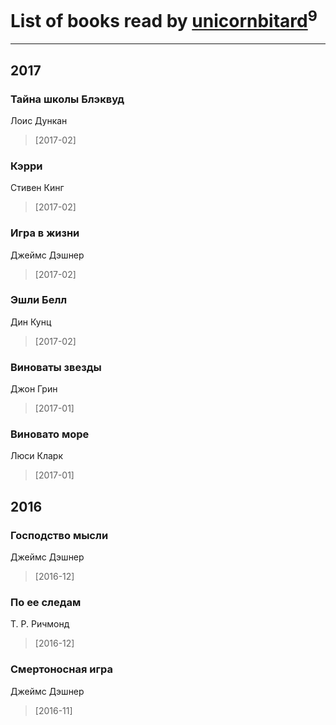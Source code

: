 # List of books read by [unicornbitard](http://vk.com/id229973856)<sup>9</sup>
---

## 2017

### Тайна школы Блэквуд
Лоис Дункан
> [2017-02] 


### Кэрри
Стивен Кинг
> [2017-02] 


### Игра в жизни
Джеймс Дэшнер
> [2017-02] 


### Эшли Белл
Дин Кунц
> [2017-02] 


### Виноваты звезды
Джон Грин
> [2017-01] 


### Виновато море
Люси Кларк
> [2017-01] 



## 2016

### Господство мысли
Джеймс Дэшнер
> [2016-12] 


### По ее следам
Т. Р. Ричмонд
> [2016-12] 


### Смертоносная игра
Джеймс Дэшнер
> [2016-11] 



